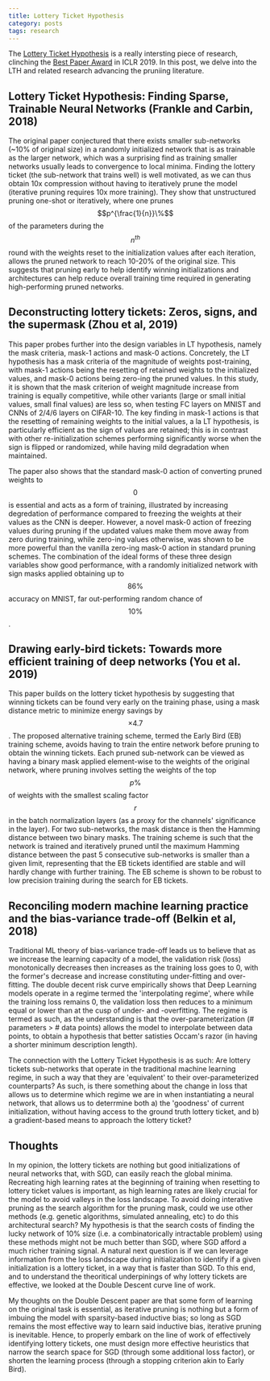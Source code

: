 ```yaml
---
title: Lottery Ticket Hypothesis
category: posts
tags: research
---
```


The [Lottery Ticket Hypothesis](https://www.youtube.com/watch?v=s7DqRZVvRiQ) is a really intersting piece of research, clinching the [Best Paper Award](https://arxiv.org/abs/1803.03635) in ICLR 2019. In this post, we delve into the LTH and related research advancing the pruniing literature.

## Lottery Ticket Hypothesis: Finding Sparse, Trainable Neural Networks (Frankle and Carbin, 2018)
The original paper conjectured that there exists smaller sub-networks (~10% of original size) in a randomly initialized network that is as trainable as the larger network, which was a surprising find as training smaller networks usually leads to convergence to local minima. Finding the lottery ticket (the sub-network that trains well) is well motivated, as we can thus obtain 10x compression without having to iteratively prune the model (iterative pruning requires 10x more training). They show that unstructured pruning one-shot or iteratively, where one prunes $$p^{\frac{1}{n}}\%$$ of the parameters during the $$n^{th}$$ round with the weights reset to the initialization values after each iteration, allows the pruned network to reach 10-20% of the original size. This suggests that pruning early to help identify winning initializations and architectures can help reduce overall training time required in generating high-performing pruned networks.

## Deconstructing lottery tickets: Zeros, signs, and the supermask (Zhou et al, 2019)
This paper probes further into the design variables in LT hypothesis, namely the mask criteria, mask-1 actions and mask-0 actions. Concretely, the LT hypothesis has a mask criteria of the magnitude of weights post-training, with mask-1 actions being the resetting of retained weights to the initialized values, and mask-0 actions being zero-ing the pruned values. In this study, it is shown that the mask criterion of weight magnitude increase from training is equally competitive, while other variants (large or small initial values, small final values) are less so, when testing FC layers on MNIST and CNNs of 2/4/6 layers on CIFAR-10. The key finding in mask-1 actions is that the resetting of remaining weights to the initial values, a la LT hypothesis, is particularly efficient as the sign of values are retained; this is in contrast with other re-initialization schemes performing significantly worse when the sign is flipped or randomized, while having mild degradation when maintained. 

The paper also shows that the standard mask-0 action of converting pruned weights to $$0$$ is essential and acts as a form of training, illustrated by increasing degredation of performance compared to freezing the weights at their values as the CNN is deeper. However, a novel mask-0 action of freezing values during pruning if the updated values make them move away from zero during training, while zero-ing values otherwise, was shown to be more powerful than the vanilla zero-ing mask-0 action in standard pruning schemes. The combination of the ideal forms of these three design variables show good performance, with a randomly initialized network with sign masks applied obtaining up to $$86\%$$ accuracy on MNIST, far out-performing random chance of $$10\%$$.

## Drawing early-bird tickets: Towards more efficient training of deep networks (You et al. 2019)
This paper builds on the lottery ticket hypothesis by suggesting that winning tickets can be found very early on the training phase, using a mask distance metric to minimize energy savings by $$\times 4.7$$. The proposed alternative training scheme, termed the Early Bird (EB) training scheme, avoids having to train the entire network before pruning to obtain the winning tickets. Each pruned sub-network can be viewed as having a binary mask applied element-wise to the weights of the original network, where pruning involves setting the weights of the top $$p\%$$ of weights with the smallest scaling factor $$r$$ in the batch normalization layers (as a proxy for the channels' significance in the layer). For two sub-networks, the mask distance is then the Hamming distance between two binary masks. The training scheme is such that the network is trained and iteratively pruned until the maximum Hamming distance between the past 5 consecutive sub-networks is smaller than a given limit, representing that the EB tickets identified are stable and will hardly change with further training. The EB scheme is shown to be robust to low precision training during the search for EB tickets.

## Reconciling modern machine learning practice and the bias-variance trade-off (Belkin et al, 2018)
Traditional ML theory of bias-variance trade-off leads us to believe that as we increase the learning capacity of a model, the validation risk (loss) monotonically decreases then increases as the training loss goes to 0, with the former's decrease and increase constituting under-fitting and over-fitting. The double decent risk curve empirically shows that Deep Learning models operate in a regime termed the 'interpolating regime', where while the training loss remains 0, the validation loss then reduces to a minimum equal or lower than at the cusp of under- and -overfitting. The regime is termed as such, as the understanding is that the over-parameterization (# parameters > # data points) allows the model to interpolate between data points, to obtain a hypothesis that better satisties Occam's razor (in having a shorter minimum description length).

The connection with the Lottery Ticket Hypothesis is as such: Are lottery tickets sub-networks that operate in the traditional machine learning regime, in such a way that they are 'equivalent' to their over-parameterized counterparts? As such, is there something about the change in loss that allows us to determine which regime we are in when instantiating a neural network, that allows us to deterrmine both a) the 'goodness' of current initialization, without having access to the ground truth lottery ticket, and b) a gradient-based means to approach the lottery ticket?

## Thoughts
In my opinion, the lottery tickets are nothing but good initializations of neural networks that, with SGD, can easily reach the global minima. Recreating high learning rates at the beginning of training when resetting to lottery ticket values is important, as high learning rates are likely crucial for the model to avoid valleys in the loss landscape. To avoid doing interative pruning as the search algorithm for the pruning mask, could we use other methods (e.g. genetic algorithms, simulated annealing, etc) to do this architectural search? My hypothesis is that the search costs of finding the lucky network of 10% size (i.e. a combinatorically intractable problem) using these methods might not be much better than SGD, where SGD afford a much richer training signal. A natural next question is if we can leverage information from the loss landscape during initialization to identify if a given initialization is a lottery ticket, in a way that is faster than SGD. To this end, and to understand the theoritical underpinings of why lottery tickets are effective, we looked at the Double Descent curve line of work.

​My thoughts on the Double Descent paper are that some form of learning on the original task is essential, as iterative pruning is nothing but a form of imbuing the model with sparsity-based inductive bias; so long as SGD remains the most effective way to learn said inductive bias, iterative pruning is inevitable. Hence, to properly embark on the line of work of effectively identifying lottery tickets, one must design more effective heuristics that narrow the search space for SGD (through some additional loss factor), or shorten the learning process (through a stopping criterion akin to Early Bird).
